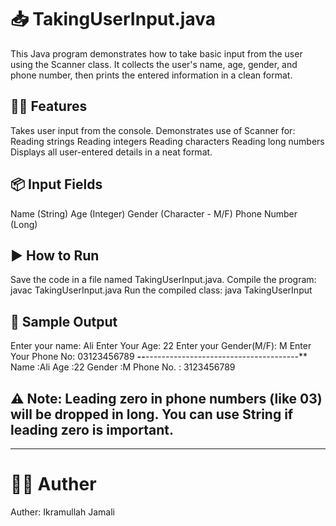 # 📥 TakingUserInput.java
This Java program demonstrates how to take basic input from the user using the Scanner class. It collects the user's name, age, gender, and phone number, then prints the entered information in a clean format.

## 🧑‍💻 Features
Takes user input from the console.
Demonstrates use of Scanner for:
Reading strings
Reading integers
Reading characters
Reading long numbers
Displays all user-entered details in a neat format.
## 📦 Input Fields
Name (String)
Age (Integer)
Gender (Character - M/F)
Phone Number (Long)
## ▶️ How to Run
Save the code in a file named TakingUserInput.java.
Compile the program:
javac TakingUserInput.java
Run the compiled class:
java TakingUserInput
## 📌 Sample Output
Enter your name:
Ali
Enter Your Age:
22
Enter your Gender(M/F):
M
Enter Your Phone No:
03123456789
***--**--**---**---**---**---**---**---**---**---**---**---**---**---***
Name :Ali
Age :22
Gender :M
Phone No. : 3123456789
## ⚠️ Note: Leading zero in phone numbers (like 03) will be dropped in long. You can use String if leading zero is important.

---

# 🙋‍♂️ Auther
Auther: Ikramullah Jamali
